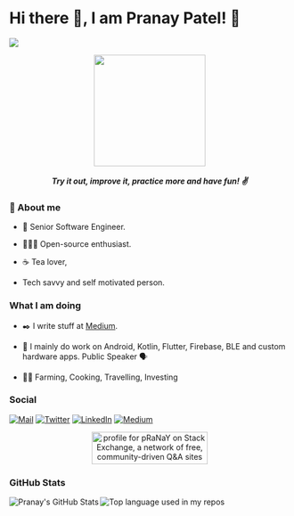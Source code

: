 # Hi there 👋, I am Pranay Patel! 🙏

![](https://komarev.com/ghpvc/?username=pranaypatel512&color=brightgreen&style=flat)

 <p align="center">
    <img height="200px" width="200px" src="https://github.com/pranaypatel512/pranaypatel512/blob/master/social/pranay_photo.svg" >
  <br>  <br>
  <b><i>Try it out, improve it, practice more and have fun! ✌️ </i></b> 
 </p>

### 📃 About me

* 💼 Senior Software Engineer.

* 👨🏻‍💻 Open-source enthusiast. 

* ☕ Tea lover, 

* Tech savvy and self motivated person.

### What I am doing

* ✒️ I write stuff at [Medium](https://medium.com/@pranaypatel).

* 🙌 I mainly do work on Android, Kotlin, Flutter, Firebase, BLE and custom hardware apps. Public Speaker 🗣️

* 👨‍🍳 Farming, Cooking, Travelling, Investing


### Social

 
[![Mail](https://img.shields.io/badge/-Say%20Hi!-gray?style=for-the-badge&logo=gmail)](mailto:iampranaypatel@gmail.com)
[![Twitter](https://img.shields.io/badge/-twitter-gray?style=for-the-badge&logo=twitter)](https://twitter.com/pranaypatel_)
[![LinkedIn](https://img.shields.io/badge/-linkedin-gray?style=for-the-badge&logo=linkedin)](https://www.linkedin.com/in/pranaypatel512/)
[![Medium](https://img.shields.io/badge/-medium-gray?style=for-the-badge&logo=medium)](https://medium.com/@pranaypatel)

<center>
<a href="https://stackexchange.com/users/3529602"><img src="https://stackexchange.com/users/flair/3529602.png" width="208" height="58" alt="profile for pRaNaY on Stack Exchange, a network of free, community-driven Q&amp;A sites" title="profile for pRaNaY on Stack Exchange, a network of free, community-driven Q&amp;A sites"></a></center>

### GitHub Stats

<p float="middle">
  <img align="left" alt="Pranay's GitHub Stats" src="https://github-readme-stats.vercel.app/api?username=pranaypatel512&show_icons=true&hide_border=true&card_width=300" /> 
  <img width="" src="https://github-readme-stats.vercel.app/api/top-langs/?username=pranaypatel512&layout=compact&hide_title=1&card_width=300&show_icons=true" alt="Top language used in my repos" />
</p>

